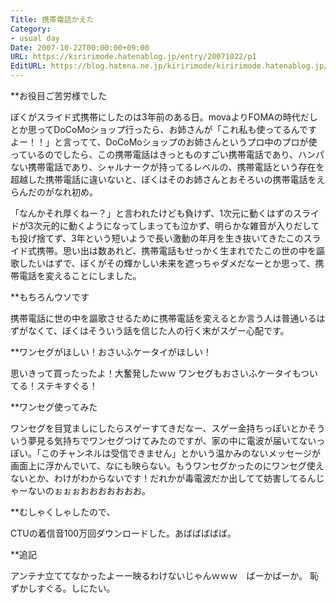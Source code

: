 ```yaml
---
Title: 携帯電話かえた
Category:
- usual day
Date: 2007-10-22T00:00:00+09:00
URL: https://kiririmode.hatenablog.jp/entry/20071022/p1
EditURL: https://blog.hatena.ne.jp/kiririmode/kiririmode.hatenablog.jp/atom/entry/8454420450078216460
---
```


**お役目ご苦労様でした

ぼくがスライド式携帯にしたのは3年前のある日。movaよりFOMAの時代だしとか思ってDoCoMoショップ行ったら、お姉さんが「これ私も使ってるんですよー！！」と言ってて、DoCoMoショップのお姉さんというプロ中のプロが使っているのでしたら、この携帯電話はきっとものすごい携帯電話であり、ハンパない携帯電話であり、シャルナークが持ってるレベルの、携帯電話という存在を超越した携帯電話に違いないと、ぼくはそのお姉さんとおそろいの携帯電話をえらんだのがなれ初め。


「なんかそれ厚くねー？」と言われたけども負けず、1次元に動くはずのスライドが3次元的に動くようになってしまっても泣かず、明らかな雑音が入りだしても投げ捨てず、3年という短いようで長い激動の年月を生き抜いてきたこのスライド式携帯。思い出は数あれど、携帯電話もせっかく生まれでたこの世の中を謳歌したいはずで、ぼくがその輝かしい未来を遮っちゃダメだなーとか思って、携帯電話を変えることにしました。

**もちろんウソです

携帯電話に世の中を謳歌させるために携帯電話を変えるとか言う人は普通いるはずがなくて、ぼくはそういう話を信じた人の行く末がスゲー心配です。

**ワンセグがほしい！おさいふケータイがほしい！

思いきって買ったったよ！大奮発したｗｗ
ワンセグもおさいふケータイもついてる！ステキすぐる！

**ワンセグ使ってみた

ワンセグを目覚ましにしたらスゲーすてきだなー、スゲー金持ちっぽいとかそういう夢見る気持ちでワンセグつけてみたのですが、家の中に電波が届いてないっぽい。「このチャンネルは受信できません」とかいう温かみのないメッセージが画面上に浮かんでいて、なにも映らない。もうワンセグかったのにワンセグ使えないとか、わけがわからないです！だれかが毒電波だか出してて妨害してるんじゃーないのぉぉぉおおおおおおお。

**むしゃくしゃしたので、

CTUの着信音100万回ダウンロードした。あばばばばば。

**追記

アンテナ立ててなかったよーー映るわけないじゃんｗｗｗ　ばーかばーか。
恥ずかしすぐる。しにたい。
